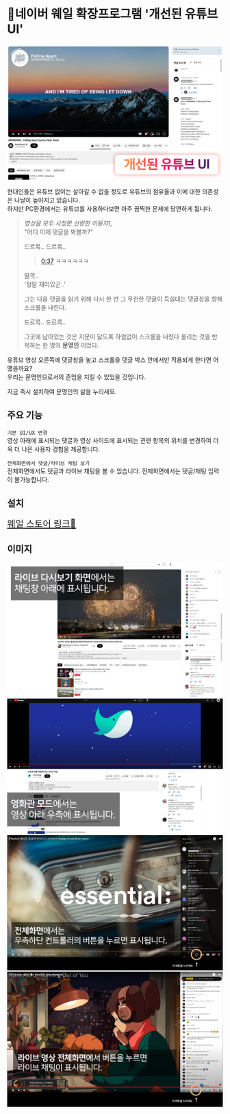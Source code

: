 # 🐋네이버 웨일 확장프로그램 '개선된 유튜브 UI'

![main-image](.\docs\images\img1.png)

현대인들은 유튜브 없이는 살아갈 수 없을 정도로 유튜브의 점유율과 이에 대한 의존성은 나날이 높아지고 있습니다.\
하지만 PC환경에서는 유튜브를 사용하다보면 아주 끔찍한 문제에 당면하게 됩니다.
> _영상을 모두 시청한 선량한 이용자1,_\
> "어디 이제 댓글을 봐볼까?"
> 
> 드르륵.. 드르륵..
>> [0:37]() ㅋㅋㅋㅋㅋㅋ
>
> 딸깍..\
> '정말 재미있군..'
> 
> 그는 다음 댓글을 읽기 위해 다시 한 번 그 무한한 댓글이 득실대는 댓글창을 향해 스크롤을 내린다.
>
> 드르륵.. 드르륵..
>
> 그곳에 남아있는 것은 지문이 닳도록 하염없이 스크롤을 내렸다 올리는 것을 반복하는 한 명의 __문명인__ 이었다.

유튜브 영상 오른쪽에 댓글창을 놓고 스크롤을 댓글 박스 안에서만 적용되게 한다면 어땠을까요?\
우리는 문명인으로서의 존엄을 지킬 수 있었을 것입니다.

지금 즉시 설치하여 문명인의 삶을 누리세요.

## 주요 기능
`기본 UI/UX 변경`\
영상 아래에 표시되는 댓글과 영상 사이드에 표시되는 관련 항목의 위치를 변경하여 더욱 더 나은 사용자 경험을 제공합니다.

`전체화면에서 댓글/라이브 채팅 보기`\
전체화면에서도 댓글과 라이브 채팅을 볼 수 있습니다. 전체화면에서는 댓글/채팅 입력이 불가능합니다.

## 설치
<span style="font-size: 150%;">[웨일 스토어 링크🔗](https://store.whale.naver.com/detail/dognllhkkhmkgpmhpfggjjcbcnhhnloi)</span>

## 이미지
![image2](.\docs\images\img2.png)
![image3](.\docs\images\img3.png)
![image4](.\docs\images\img4.png)
![image5](.\docs\images\img5.png)